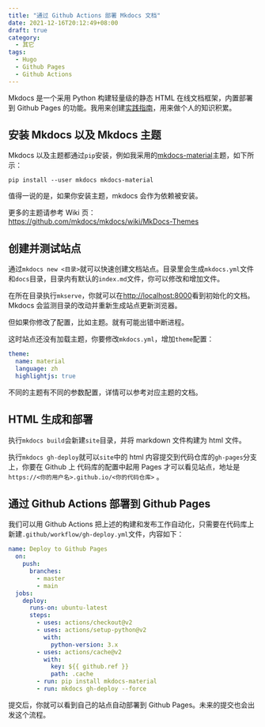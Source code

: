 ```yaml
---
title: "通过 Github Actions 部署 Mkdocs 文档"
date: 2021-12-16T20:12:49+08:00
draft: true
category: 
  - 其它
tags:
  - Hugo
  - Github Pages
  - Github Actions
---
```


Mkdocs 是一个采用 Python 构建轻量级的静态 HTML 在线文档框架，内置部署到 Github Pages 的功能。我用来创建[实践指南](/guides/)，用来做个人的知识积累。

## 安装 Mkdocs 以及 Mkdocs 主题

Mkdocs 以及主题都通过`pip`安装，例如我采用的[mkdocs-material](https://squidfunk.github.io/mkdocs-material/)主题，如下所示：

```shell
pip install --user mkdocs mkdocs-material
```

值得一说的是，如果你安装主题，mkdocs 会作为依赖被安装。

更多的主题请参考 Wiki 页：<https://github.com/mkdocs/mkdocs/wiki/MkDocs-Themes>

## 创建并测试站点

通过`mkdocs new <目录>`就可以快速创建文档站点。目录里会生成`mkdocs.yml`文件和`docs`目录，目录内有默认的`index.md`文件，你可以修改和增加文件。

在所在目录执行`mkserve`，你就可以在<http://localhost:8000>看到初始化的文档。Mkdocs 会监测目录的改动并重新生成站点更新浏览器。

但如果你修改了配置，比如主题。就有可能出错中断进程。

这时站点还没有加载主题，你要修改`mkdocs.yml`，增加`theme`配置：

```yaml
theme: 
  name: material
  language: zh
  highlightjs: true
```

不同的主题有不同的参数配置，详情可以参考对应主题的文档。

## HTML 生成和部署

执行`mkdocs build`会新建`site`目录，并将 markdown 文件构建为 html 文件。


执行`mkdocs gh-deploy`就可以`site`中的 html 内容提交到代码仓库的`gh-pages`分支上，你要在 Github 上 代码库的配置中起用 Pages 才可以看见站点，地址是 `https://<你的用户名>.github.io/<你的代码仓库>` 。

## 通过 Github Actions 部署到 Github Pages

我们可以用 Github Actions 把上述的构建和发布工作自动化，只需要在代码库上新建`.github/workflow/gh-deploy.yml`文件，内容如下：

```yaml
name: Deploy to Github Pages
  on:
    push:
      branches:
        - master
        - main
  jobs:
    deploy:
      runs-on: ubuntu-latest
      steps:
        - uses: actions/checkout@v2
        - uses: actions/setup-python@v2
          with:
            python-version: 3.x
        - uses: actions/cache@v2
          with:
            key: ${{ github.ref }}
            path: .cache
        - run: pip install mkdocs-material
        - run: mkdocs gh-deploy --force
```

提交后，你就可以看到自己的站点自动部署到 Github Pages。未来的提交也会出发这个流程。
